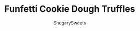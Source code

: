 ---
layout: ../../layouts/MarkdownPostLayout.astro
title: Funfetti Cookie Dough Truffles
author: ShugarySweets
pubDate: 2021-05-05
description: "Funfetti cookie dough is rolled into tasty truffles in this easy dessert recipe. Dipped in white chocolate and covered in sprinkles, these Funfetti Sprinkles are a hit for birthday and graduation parties!"
image_url: https://www.shugarysweets.com/wp-content/uploads/2013/07/funfetti-truffles-facebook.jpg
tags: ["Candy","American"]
calories: 130
protein: 1
carbohydrates: 18
fats: 6
fiber: 1
ingredients: ["4 ounces Cream Cheese, softened","1/2 cup Unsalted Butter, softened","3/4 cup Granulated Sugar","1 cup All-Purpose Flour, heat treated","1/4 teaspoon Kosher Salt","1 teaspoon Pure Vanilla Extract","16 ounce Ghirardell White Chocolate Wafers, melted","1/2 cup Sprinkles, divided"]
serves: 36
time: "2 hours 30 minutes"
prepTime: "30 minutes"
instructions: ["Beat butter and cream cheese in a large mixing bowl for 2-3 minutes until creamy. Beat in sugar, flour, salt and vanilla until completely combined. Fold in 1/4 cup sprinkles.","Drop by one tablespoon scoop onto a parchment paper lined freezer safe cookie sheet. Freeze truffles for about 2 hours.","Using a toothpick, dip frozen truffle into melted vanilla coating. Tap on side of bowl to remove excess. Immediately add remaining sprinkles for garnish."]
nutrition: ["130 calories","18 grams carbohydrates","10 milligrams cholesterol","6 grams fat","1 grams fiber","1 grams protein","3 grams saturated fat","92 milligrams sodium","10 grams sugar","0 grams trans fat","3 grams unsaturated fat"]
---